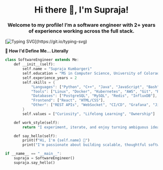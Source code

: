 <h1 align="center">Hi there 👋, I'm Supraja!</h1>
<h3 align="center">Welcome to my profile! I’m a software engineer with 2+ years of experience working across the full stack.</h3>

[![Typing SVG](https://readme-typing-svg.demolab.com?font=cursive&weight=400&size=20&pause=1000&color=000000&background=FFFFFF&center=true&width=800&separator=%3C&lines=Welcome+to+my+digital+workspace!%3CCode+is+the+tool;+Creativity+is+the+key.)](https://git.io/typing-svg)

<!--
- 🔭 I’m currently working on ...
- 🌱 I’m currently learning ...
- 👯 I’m looking to collaborate on ...
- 🤔 I’m looking for help with ...
- 💬 Ask me about ...
- 📫 How to reach me: ...
- 😄 Pronouns: ...
- ⚡ Fun fact: ...
- 🤔 I’m looking for help with Statistics
- 👯 I’m looking to collaborate on ...
-->
**📘 How I'd Define Me... Literally**

```dart
class SoftwareEngineer extends Me:
    def __init__(self):
        self.name = "Supraja Kumbargeri"
        self.education = "MS in Computer Science, University of Colorado Boulder"
        self.experience_years = 2
        self.skills = {
            "Languages": ["Python", "C++", "Java", "JavaScript", "Bash"],
            "Tools": ["Linux", "Docker", "Kubernetes", "AWS", "Git", "ROS2"],
            "Databases": ["PostgreSQL", "MySQL", "Redis", "InfluxDB"],
            "Frontend": ["React", "HTML/CSS"],
            "Other": ["REST APIs", "WebSocket", "CI/CD", "Grafana", "Jira"]
        }
        self.values = ["Curiosity", "Lifelong Learning", "Ownership"]

    def work_style(self):
        return "I experiment, iterate, and enjoy turning ambiguous ideas into working products."

    def say_hello(self):
        print(f"Hi, I'm {self.name} 👋")
        print("I'm passionate about building scalable, thoughtful software systems.")

if __name__ == "__main__":
    supraja = SoftwareEngineer()
    supraja.say_hello()
```
